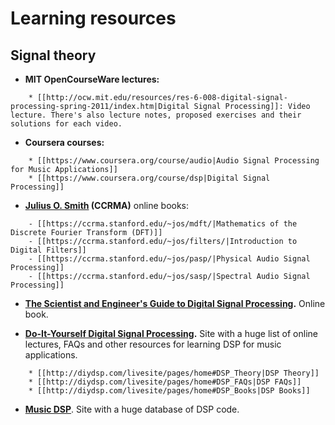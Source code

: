 # Learning resources

## Signal theory

  - **MIT OpenCourseWare lectures:**

<!-- end list -->

``` 
    * [[http://ocw.mit.edu/resources/res-6-008-digital-signal-processing-spring-2011/index.htm|Digital Signal Processing]]: Video lecture. There's also lecture notes, proposed exercises and their solutions for each video.
```

  - **Coursera courses:**

<!-- end list -->

``` 
    * [[https://www.coursera.org/course/audio|Audio Signal Processing for Music Applications]] 
    * [[https://www.coursera.org/course/dsp|Digital Signal Processing]]
```

  - **[Julius O. Smith](https://ccrma.stanford.edu/~jos/) (CCRMA)**
    online books:

<!-- end list -->

``` 
    - [[https://ccrma.stanford.edu/~jos/mdft/|Mathematics of the Discrete Fourier Transform (DFT)]]
    - [[https://ccrma.stanford.edu/~jos/filters/|Introduction to Digital Filters]]
    - [[https://ccrma.stanford.edu/~jos/pasp/|Physical Audio Signal Processing]]
    - [[https://ccrma.stanford.edu/~jos/sasp/|Spectral Audio Signal Processing]]
```

  - **[The Scientist and Engineer's Guide to Digital Signal
    Processing](http://www.dspguide.com/).** Online book.

<!-- end list -->

  - **[Do-It-Yourself Digital Signal
    Processing](http://diydsp.com/livesite/pages/home).** Site with a
    huge list of online lectures, FAQs and other resources for learning
    DSP for music applications.

<!-- end list -->

``` 
    * [[http://diydsp.com/livesite/pages/home#DSP_Theory|DSP Theory]]
    * [[http://diydsp.com/livesite/pages/home#DSP_FAQs|DSP FAQs]]
    * [[http://diydsp.com/livesite/pages/home#DSP_Books|DSP Books]]
```

  - **[Music DSP](http://www.musicdsp.org/)**. Site with a huge database
    of DSP code.
